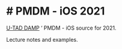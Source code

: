 # \# PMDM - iOS  2021  

[U-TAD DAMP](https://u-tad.com/estudios/cfgs-en-desarrollo-aplicaciones-multiplataforma-dual) ‘ PMDM - iOS source for 2021.

Lecture notes and examples.

[1]:	https://u-tad.com/estudios/cfgs-en-desarrollo-aplicaciones-multiplataforma-dual